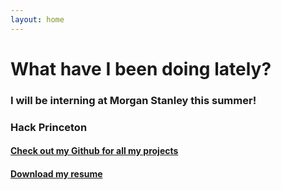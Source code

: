 ```yaml
---
layout: home
---
```


# What have I been doing lately?

### I will be interning at Morgan Stanley this summer!

### Hack Princeton

#### [Check out my Github for all my projects](https://github.com/MarioJayakumar)

#### [Download my resume](https://mariojayakumar.com/assets/April2018Resume.docx)

